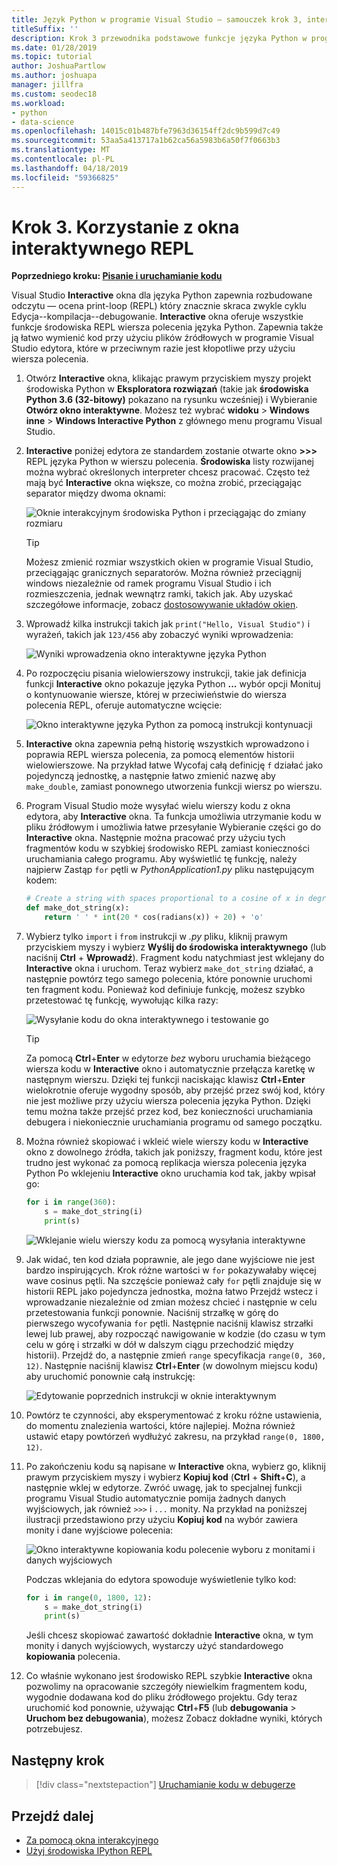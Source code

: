 ```yaml
---
title: Język Python w programie Visual Studio — samouczek krok 3, interaktywny REPL
titleSuffix: ''
description: Krok 3 przewodnika podstawowe funkcje języka Python w programie Visual Studio, obejmujących okna interaktywnego REPL języka Python.
ms.date: 01/28/2019
ms.topic: tutorial
author: JoshuaPartlow
ms.author: joshuapa
manager: jillfra
ms.custom: seodec18
ms.workload:
- python
- data-science
ms.openlocfilehash: 14015c01b487bfe7963d36154ff2dc9b599d7c49
ms.sourcegitcommit: 53aa5a413717a1b62ca56a5983b6a50f7f0663b3
ms.translationtype: MT
ms.contentlocale: pl-PL
ms.lasthandoff: 04/18/2019
ms.locfileid: "59366825"
---
```

# <a name="step-3-use-the-interactive-repl-window"></a>Krok 3. Korzystanie z okna interaktywnego REPL

**Poprzedniego kroku: [Pisanie i uruchamianie kodu](tutorial-working-with-python-in-visual-studio-step-02-writing-code.md)**

Visual Studio **Interactive** okna dla języka Python zapewnia rozbudowane odczytu — ocena print-loop (REPL) który znacznie skraca zwykle cyklu Edycja--kompilacja--debugowanie. **Interactive** okna oferuje wszystkie funkcje środowiska REPL wiersza polecenia języka Python. Zapewnia także ją łatwo wymienić kod przy użyciu plików źródłowych w programie Visual Studio edytora, które w przeciwnym razie jest kłopotliwe przy użyciu wiersza polecenia.

1. Otwórz **Interactive** okna, klikając prawym przyciskiem myszy projekt środowiska Python w **Eksploratora rozwiązań** (takie jak **środowiska Python 3.6 (32-bitowy)** pokazano na rysunku wcześniej) i Wybieranie **Otwórz okno interaktywne**. Możesz też wybrać **widoku** > **Windows inne** > **Windows Interactive Python** z głównego menu programu Visual Studio.

1. **Interactive** poniżej edytora ze standardem zostanie otwarte okno **>>>** REPL języka Python w wierszu polecenia. **Środowiska** listy rozwijanej można wybrać określonych interpreter chcesz pracować. Często też mają być **Interactive** okna większe, co można zrobić, przeciągając separator między dwoma oknami:

    ![Oknie interakcyjnym środowiska Python i przeciągając do zmiany rozmiaru](media/vs-getting-started-python-11-interactive1b.png)

    > [!Tip]
    > Możesz zmienić rozmiar wszystkich okien w programie Visual Studio, przeciągając granicznych separatorów. Można również przeciągnij windows niezależnie od ramek programu Visual Studio i ich rozmieszczenia, jednak wewnątrz ramki, takich jak. Aby uzyskać szczegółowe informacje, zobacz [dostosowywanie układów okien](../ide/customizing-window-layouts-in-visual-studio.md).

1. Wprowadź kilka instrukcji takich jak `print("Hello, Visual Studio")` i wyrażeń, takich jak `123/456` aby zobaczyć wyniki wprowadzenia:

    ![Wyniki wprowadzenia okno interaktywne języka Python](media/vs-getting-started-python-12-interactive2.png)

1. Po rozpoczęciu pisania wielowierszowy instrukcji, takie jak definicja funkcji **Interactive** okno pokazuje języka Python **...**  wybór opcji Monituj o kontynuowanie wiersze, której w przeciwieństwie do wiersza polecenia REPL, oferuje automatyczne wcięcie:

    ![Okno interaktywne języka Python za pomocą instrukcji kontynuacji](media/vs-getting-started-python-13-interactive3.png)

1. **Interactive** okna zapewnia pełną historię wszystkich wprowadzono i poprawia REPL wiersza polecenia, za pomocą elementów historii wielowierszowe. Na przykład łatwe Wycofaj całą definicję `f` działać jako pojedynczą jednostkę, a następnie łatwo zmienić nazwę aby `make_double`, zamiast ponownego utworzenia funkcji wiersz po wierszu.

1. Program Visual Studio może wysyłać wielu wierszy kodu z okna edytora, aby **Interactive** okna. Ta funkcja umożliwia utrzymanie kodu w pliku źródłowym i umożliwia łatwe przesyłanie Wybieranie części go do **Interactive** okna. Następnie można pracować przy użyciu tych fragmentów kodu w szybkiej środowisko REPL zamiast konieczności uruchamiania całego programu. Aby wyświetlić tę funkcję, należy najpierw Zastąp `for` pętli w *PythonApplication1.py* pliku następującym kodem:

    ```python
    # Create a string with spaces proportional to a cosine of x in degrees
    def make_dot_string(x):
        return ' ' * int(20 * cos(radians(x)) + 20) + 'o'
    ```

1. Wybierz tylko `import` i `from` instrukcji w *.py* pliku, kliknij prawym przyciskiem myszy i wybierz **Wyślij do środowiska interaktywnego** (lub naciśnij **Ctrl** + **Wprowadź**). Fragment kodu natychmiast jest wklejany do **Interactive** okna i uruchom. Teraz wybierz `make_dot_string` działać, a następnie powtórz tego samego polecenia, które ponownie uruchomi ten fragment kodu. Ponieważ kod definiuje funkcję, możesz szybko przetestować tę funkcję, wywołując kilka razy:

    ![Wysyłanie kodu do okna interaktywnego i testowanie go](media/vs-getting-started-python-14-interactive4.png)

    > [!Tip]
    > Za pomocą **Ctrl**+**Enter** w edytorze *bez* wyboru uruchamia bieżącego wiersza kodu w **Interactive** okno i automatycznie przełącza karetkę w następnym wierszu. Dzięki tej funkcji naciskając klawisz **Ctrl**+**Enter** wielokrotnie oferuje wygodny sposób, aby przejść przez swój kod, który nie jest możliwe przy użyciu wiersza polecenia języka Python. Dzięki temu można także przejść przez kod, bez konieczności uruchamiania debugera i niekoniecznie uruchamiania programu od samego początku.

1. Można również skopiować i wkleić wiele wierszy kodu w **Interactive** okno z dowolnego źródła, takich jak poniższy, fragment kodu, które jest trudno jest wykonać za pomocą replikacja wiersza polecenia języka Python Po wklejeniu **Interactive** okno uruchamia kod tak, jakby wpisał go:

    ```python
    for i in range(360):
        s = make_dot_string(i)
        print(s)
    ```

    ![Wklejanie wielu wierszy kodu za pomocą wysyłania interaktywne](media/vs-getting-started-python-15-interactive5.png)

1. Jak widać, ten kod działa poprawnie, ale jego dane wyjściowe nie jest bardzo inspirujących. Krok różne wartości w `for` pokazywałaby więcej wave cosinus pętli. Na szczęście ponieważ cały `for` pętli znajduje się w historii REPL jako pojedyncza jednostka, można łatwo Przejdź wstecz i wprowadzanie niezależnie od zmian możesz chcieć i następnie w celu przetestowania funkcji ponownie. Naciśnij strzałkę w górę do pierwszego wycofywania `for` pętli. Następnie naciśnij klawisz strzałki lewej lub prawej, aby rozpocząć nawigowanie w kodzie (do czasu w tym celu w górę i strzałki w dół w dalszym ciągu przechodzić między historii). Przejdź do, a następnie zmień `range` specyfikacja `range(0, 360, 12)`. Następnie naciśnij klawisz **Ctrl**+**Enter** (w dowolnym miejscu kodu) aby uruchomić ponownie całą instrukcję:

    ![Edytowanie poprzednich instrukcji w oknie interaktywnym](media/vs-getting-started-python-16-interactive6.png)

1. Powtórz te czynności, aby eksperymentować z kroku różne ustawienia, do momentu znalezienia wartości, które najlepiej. Można również ustawić etapy powtórzeń wydłużyć zakresu, na przykład `range(0, 1800, 12)`.

1. Po zakończeniu kodu są napisane w **Interactive** okna, wybierz go, kliknij prawym przyciskiem myszy i wybierz **Kopiuj kod** (**Ctrl** + **Shift**+**C**), a następnie wklej w edytorze. Zwróć uwagę, jak to specjalnej funkcji programu Visual Studio automatycznie pomija żadnych danych wyjściowych, jak również `>>>` i `...` monity. Na przykład na poniższej ilustracji przedstawiono przy użyciu **Kopiuj kod** na wybór zawiera monity i dane wyjściowe polecenia:

    ![Okno interaktywne kopiowania kodu polecenie wyboru z monitami i danych wyjściowych](media/vs-getting-started-python-17-interactive7.png)

    Podczas wklejania do edytora spowoduje wyświetlenie tylko kod:

    ```python
    for i in range(0, 1800, 12):
        s = make_dot_string(i)
        print(s)
    ```

    Jeśli chcesz skopiować zawartość dokładnie **Interactive** okna, w tym monity i danych wyjściowych, wystarczy użyć standardowego **kopiowania** polecenia.

1. Co właśnie wykonano jest środowisko REPL szybkie **Interactive** okna pozwolimy na opracowanie szczegóły niewielkim fragmentem kodu, wygodnie dodawana kod do pliku źródłowego projektu. Gdy teraz uruchomić kod ponownie, używając **Ctrl**+**F5** (lub **debugowania** > **Uruchom bez debugowania**), możesz Zobacz dokładne wyniki, których potrzebujesz.

## <a name="next-step"></a>Następny krok

> [!div class="nextstepaction"]
> [Uruchamianie kodu w debugerze](tutorial-working-with-python-in-visual-studio-step-04-debugging.md)

## <a name="go-deeper"></a>Przejdź dalej

- [Za pomocą okna interakcyjnego](python-interactive-repl-in-visual-studio.md)
- [Użyj środowiska IPython REPL](interactive-repl-ipython.md)

